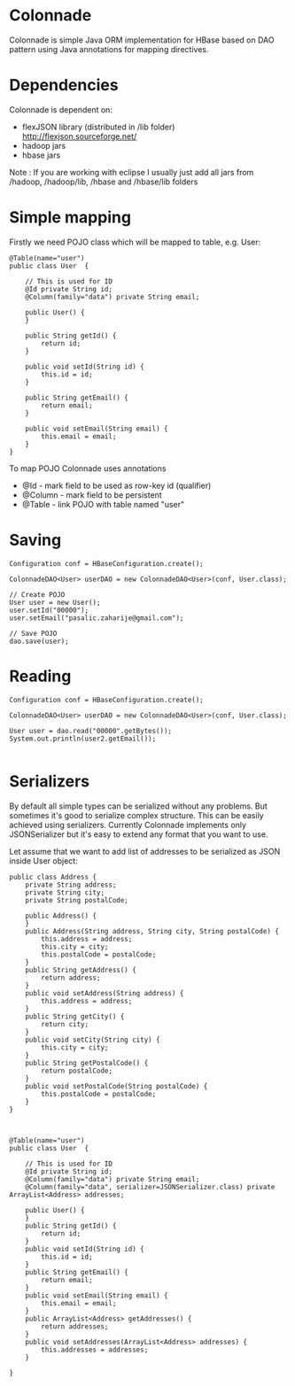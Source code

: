 Colonnade
=========

Colonnade is simple Java ORM implementation for HBase based on DAO pattern using Java annotations for mapping directives.

Dependencies
============

Colonnade is dependent on:

- flexJSON library (distributed in /lib folder) http://flexjson.sourceforge.net/
- hadoop jars
- hbase jars

Note : If you are working with eclipse I usually just add all jars from /hadoop, /hadoop/lib, /hbase and /hbase/lib folders

Simple mapping
==============

Firstly we need POJO class which will be mapped to table, e.g. User:

```
@Table(name="user")
public class User  {
	
	// This is used for ID
	@Id private String id;
	@Column(family="data") private String email;
	
	public User() {	
	}

	public String getId() {
		return id;
	}

	public void setId(String id) {
		this.id = id;
	}

	public String getEmail() {
		return email;
	}

	public void setEmail(String email) {
		this.email = email;
	}
}

```

To map POJO Colonnade uses annotations

- @Id - mark field to be used as row-key id (qualifier)
- @Column - mark field to be persistent
- @Table - link POJO with table named "user"

Saving
======

```
Configuration conf = HBaseConfiguration.create();
		
ColonnadeDAO<User> userDAO = new ColonnadeDAO<User>(conf, User.class);
		
// Create POJO
User user = new User();
user.setId("00000");
user.setEmail("pasalic.zaharije@gmail.com");
		
// Save POJO
dao.save(user);
```

Reading
=======

```
Configuration conf = HBaseConfiguration.create();
		
ColonnadeDAO<User> userDAO = new ColonnadeDAO<User>(conf, User.class);

User user = dao.read("00000".getBytes());
System.out.println(user2.getEmail());
		
```


Serializers
===========

By default all simple types can be serialized without any problems. But sometimes it's good to serialize complex structure. This can be
easily achieved using serializers. Currently Colonnade implements only JSONSerializer but it's easy to extend any format that you want to use.

Let assume that we want to add list of addresses  to be serialized as JSON inside User object:

```
public class Address {
	private String address;
	private String city;
	private String postalCode;

	public Address() {
	}
	public Address(String address, String city, String postalCode) {
		this.address = address;
		this.city = city;
		this.postalCode = postalCode;
	}
	public String getAddress() {
		return address;
	}
	public void setAddress(String address) {
		this.address = address;
	}
	public String getCity() {
		return city;
	}
	public void setCity(String city) {
		this.city = city;
	}
	public String getPostalCode() {
		return postalCode;
	}
	public void setPostalCode(String postalCode) {
		this.postalCode = postalCode;
	}
}



@Table(name="user")
public class User  {
	
	// This is used for ID
	@Id private String id;
	@Column(family="data") private String email;
	@Column(family="data", serializer=JSONSerializer.class) private ArrayList<Address> addresses;
	
	public User() {	
	}
	public String getId() {
		return id;
	}
	public void setId(String id) {
		this.id = id;
	}
	public String getEmail() {
		return email;
	}
	public void setEmail(String email) {
		this.email = email;
	}
	public ArrayList<Address> getAddresses() {
		return addresses;
	}
	public void setAddresses(ArrayList<Address> addresses) {
		this.addresses = addresses;
	}
	
}

```
